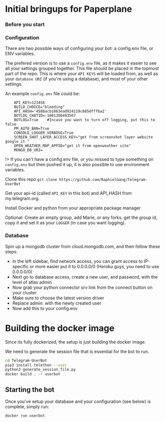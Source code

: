 # Initial bringups for Paperplane

### Before you start

### Configuration

There are two possible ways of configuring your bot: a config.env file, or ENV variables.

The prefered version is to use a `config.env` file, as it makes it easier to see all your settings grouped together.
This file should be placed in the topmost part of the repo.
This is where your `API KEYS` will be loaded from, as well as your `database URI` (if you're using a database), and most of
your other settings.

An example `config.env` file could be:
```env
    API_KEY=123456
    BUILD_CHOICE="bleeding"
    API_HASH='4588acb1863ead924119c885dfffba2'
    BOTLOG_CHATID=-1001200493567
    BOTLOG=True    #Incase you want to turn off logging, put this to false
    PM_AUTO_BAN=True
    CONSOLE_LOGGER_VERBOSE=True
    SCREEN_SHOT_LAYER_ACCESS_KEY="get from screenshot layer website google it "
    OPEN_WEATHER_MAP_APPID="get it from openweather site"
    MONGO_DB_URI=
```

!> If you can't have a config.env file, or you missed to type something on `config.env` but then pushed it up, it is also possible to use environment variables.


Clone this repo `git clone https://github.com/RaphielGang/Telegram-UserBot`

Get your api-id (called `API_KEY` in this bot) and API_HASH from my.telegram.org.

Install Docker and python from your appropriate package manager

Optional: Create an empty group, add Marie, or any forks, get the group id, copy it and set it as your `LOGGER` (in case you want logging).

### Database

Spin up a mongodb cluster from cloud.mongodb.com, and then follow these steps:

- In the left sidebar, find network access, you can grant access to IP-specific or more easier put it to 0.0.0.0/0
  (Heroku guys, you need to use 0.0.0.0/0)
- Next go to database access, create a new user, and password, with the level of atlas admin
- Now grab your python connector srv link from the connect button on your cluster
- Make sure to choose the latest version driver
- Replace admin:<password> with the newly created user
- Now add this to your config.env

# Building the docker image

Since its fully dockerized, the setup is just building the docker image.

We need to generate the session file that is essential for the bot to run.

```sh
cd Telegram-UserBot
pip3 install telethon --user
python3 generate_session_file.py
docker build . -t userbot
```


## Starting the bot

Once you've setup your database and your configuration (see below) is complete, simply run:

```sh
docker run userbot
```
